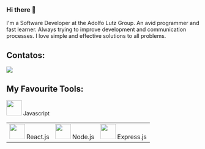 ### Hi there 👋


I'm a Software Developer at the Adolfo Lutz Group. 
An avid programmer and fast learner. Always trying to improve development and communication processes. I love simple and effective solutions to all problems.



## Contatos:

<div>

<a href="https://www.linkedin.com/in/rafaelditolvo/" target="_blank"><img src="https://img.shields.io/badge/-LinkedIn-%230077B5?style=for-the-badge&logo=linkedin&logoColor=white" target="_blank"></a>   
</div>



## My Favourite Tools:
<div>
            <table><tr> <img height=40 width=40 src="https://cdn.jsdelivr.net/gh/devicons/devicon/icons/javascript/javascript-original.svg" /> Javascript
          </div>
<td><img height=40 width=40 src="https://cdn.jsdelivr.net/gh/devicons/devicon/icons/react/react-original-wordmark.svg" /> React.js</td>
<td><img height=40 width=40 src="https://cdn.jsdelivr.net/gh/devicons/devicon/icons/nodejs/nodejs-original-wordmark.svg" /> Node.js</td>
<td><img height=40 width=40  src="https://cdn.jsdelivr.net/gh/devicons/devicon/icons/express/express-original-wordmark.svg" /> </i>Express.js</div></td></table>
           




            
     
                    


            
          

<!--
**rafaditolvo/rafaditolvo** is a ✨ _special_ ✨ repository because its `README.md` (this file) appears on your GitHub profile.

Here are some ideas to get you started:

- 🔭 I’m currently working on ...
- 🌱 I’m currently learning ...
- 👯 I’m looking to collaborate on ...
- 🤔 I’m looking for help with ...
- 💬 Ask me about ...
- 📫 How to reach me: ...
- 😄 Pronouns: ...
- ⚡ Fun fact: ...
-->
